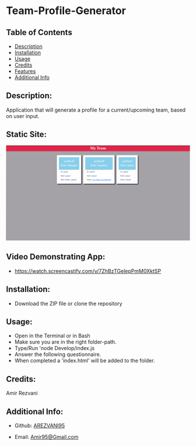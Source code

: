  # Team-Profile-Generator

## Table of Contents

- [Description](#description)
- [Installation](#installation)
- [Usage](#usage)
- [Credits](#Credits)
- [Features](#features)
- [Additional Info](#additional-info)

## Description:
Application that will generate a profile for a current/upcoming team, based on user input.

## Static Site:
![Displaying-Code](src/img/Static-Site.PNG)

## Video Demonstrating App:
- https://watch.screencastify.com/v/7ZhBzTGelepPmM0XktSP

## Installation:
- Download the ZIP file or clone the repository

## Usage:
- Open in the Terminal or in Bash
- Make sure you are in the right folder-path.
- Type/Run 'node Develop/index.js
- Answer the following questionnaire.
- When completed a 'index.html' will be added to the folder.

## Credits:
Amir Rezvani

## Additional Info:

- Github: [AREZVANI95](https://github.com/AREZVANI95)

- Email: Amir95@Gmail.com
